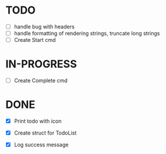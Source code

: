 # TODO

- [ ] handle bug with headers
- [ ] handle formatting of rendering strings, truncate long strings
- [ ] Create Start cmd

# IN-PROGRESS

- [ ] Create Complete cmd

# DONE

- [x] Print todo with icon
- [x] Create struct for TodoList
- [x] Log success message

